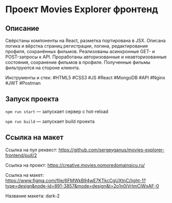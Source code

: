 # Проект Movies Explorer фронтенд


## Описание

Свёрстаны компоненты на React, разметка портирована в JSX. Описана логика и вёрстка страниц регистрации, логина, редактирования профиля, сохранённых фильмов. Реализованы асинхронные GET- и POST-запросы к API. Проработаны авторизованные и неавторизованные состояния, сохранение фильмов в профиле. Полученные фильмы фильтруются на стороне клиента.

Инструменты и стек: #HTML5 #CSS3 #JS #React #MongoDB #API #Nginx #JWT #Postman

## Запуск проекта

`npm run start` — запускает сервер с hot-reload

`npm run build` — запускает build проекта

## Ссылка на макет

Ссылка на пул реквест: https://github.com/sergeyganus/movies-explorer-frontend/pull/2

Ссылка на проект: https://creative.movies.nomoredomainsicu.ru/

Ссылка на макет: https://www.figma.com/file/6FMWkB94wE7KTkcCgUXtnC/light-1?type=design&node-id=891-3857&mode=design&t=2o1n0jVrlmCiWxAF-0

Название макета: dark-2

